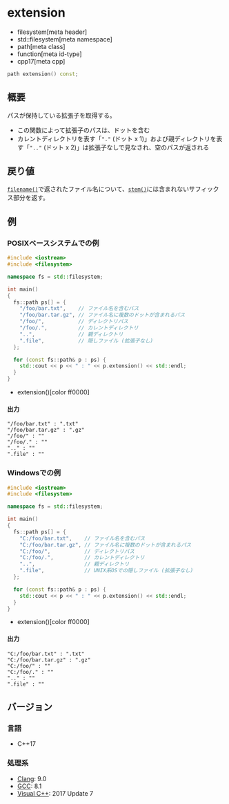 # extension
* filesystem[meta header]
* std::filesystem[meta namespace]
* path[meta class]
* function[meta id-type]
* cpp17[meta cpp]

```cpp
path extension() const;
```

## 概要
パスが保持している拡張子を取得する。

- この関数によって拡張子のパスは、ドットを含む
- カレントディレクトリを表す「`"."` (ドット x 1)」および親ディレクトリを表す「`".."` (ドット x 2)」は拡張子なしで見なされ、空のパスが返される


## 戻り値
[`filename()`](filename.md)で返されたファイル名について、[`stem()`](stem.md)には含まれないサフィックス部分を返す。


## 例
### POSIXベースシステムでの例
```cpp example
#include <iostream>
#include <filesystem>

namespace fs = std::filesystem;

int main()
{
  fs::path ps[] = {
    "/foo/bar.txt",    // ファイル名を含むパス
    "/foo/bar.tar.gz", // ファイル名に複数のドットが含まれるパス
    "/foo/",           // ディレクトリパス
    "/foo/.",          // カレントディレクトリ
    "..",              // 親ディレクトリ
    ".file",           // 隠しファイル (拡張子なし)
  };

  for (const fs::path& p : ps) {
    std::cout << p << " : " << p.extension() << std::endl;
  }
}
```
* extension()[color ff0000]


#### 出力
```
"/foo/bar.txt" : ".txt"
"/foo/bar.tar.gz" : ".gz"
"/foo/" : ""
"/foo/." : ""
".." : ""
".file" : ""
```


### Windowsでの例
```cpp example
#include <iostream>
#include <filesystem>

namespace fs = std::filesystem;

int main()
{
  fs::path ps[] = {
    "C:/foo/bar.txt",    // ファイル名を含むパス
    "C:/foo/bar.tar.gz", // ファイル名に複数のドットが含まれるパス
    "C:/foo/",           // ディレクトリパス
    "C:/foo/.",          // カレントディレクトリ
    "..",                // 親ディレクトリ
    ".file",             // UNIX系OSでの隠しファイル (拡張子なし)
  };

  for (const fs::path& p : ps) {
    std::cout << p << " : " << p.extension() << std::endl;
  }
}
```
* extension()[color ff0000]

#### 出力
```
"C:/foo/bar.txt" : ".txt"
"C:/foo/bar.tar.gz" : ".gz"
"C:/foo/" : ""
"C:/foo/." : ""
".." : ""
".file" : ""
```



## バージョン
### 言語
- C++17

### 処理系
- [Clang](/implementation.md#clang): 9.0
- [GCC](/implementation.md#gcc): 8.1
- [Visual C++](/implementation.md#visual_cpp): 2017 Update 7
